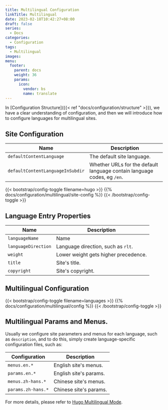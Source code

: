 ```yaml
---
title: Multilingual Configuration
linkTitle: Multilingual
date: 2023-02-18T10:42:27+08:00
draft: false
series:
  - Docs
categories:
  - Configuration
tags:
  - Multilingual
images:
menu:
  footer:
    parent: docs
    weight: 36
    params:
      icon:
        vendor: bs
        name: translate
---
```


In [Configuration Structure]({{< ref "docs/configuration/structure" >}}), we have a clear understanding of configuration, and then we will introduce how to configure languages for multilingual sites.

<!--more-->

## Site Configuration

| Name                             | Description                                                             |
| -------------------------------- | ----------------------------------------------------------------------- |
| `defaultContentLanguage`         | The default site language.                                              |
| `defaultContentLanguageInSubdir` | Whether URLs for the default language contain language codes, eg `/en`. |

{{< bootstrap/config-toggle filename=hugo >}}
{{% docs/configuration/multilingual/site-config %}}
{{< /bootstrap/config-toggle >}}

## Language Entry Properties

| Name                | Description                          |
| ------------------- | ------------------------------------ |
| `languageName`      | Name                                 |
| `languageDirection` | Language direction, such as `rlt`.   |
| `weight`            | Lower weight gets higher precedence. |
| `title`             | Site's title.                        |
| `copyright`         | Site's copyright.                    |

## Multilingual Configuration

{{< bootstrap/config-toggle filename=languages >}}
{{% docs/configuration/multilingual/config %}}
{{< /bootstrap/config-toggle >}}

## Multilingual Params and Menus.

Usually we configure site parameters and menus for each language, such as `description`, and to do this, simply create language-specific configuration files, such as:

| Configuration      | Description            |
| ------------------ | ---------------------- |
| `menus.en.*`       | English site's menus.  |
| `params.en.*`      | English site's params. |
| `menus.zh-hans.*`  | Chinese site's menus.  |
| `params.zh-hans.*` | Chinese site's params. |

For more details, please refer to [Hugo Multilingual Mode](https://gohugo.io/content-management/multilingual/).
